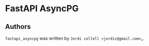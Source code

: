 # FastAPI AsyncPG

## Authors

`fastapi_asyncpg` was written by `Jordi collell <jordic@gmail.com>`\_.
